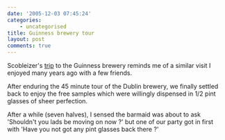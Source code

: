 ```yaml
---
date: '2005-12-03 07:45:24'
categories:
    - uncategorised
title: Guinness brewery tour
layout: post
comments: true
---
```

Scobleizer's
[trip](http://scobleizer.wordpress.com/2005/12/02/guinness-anyone/) to
the Guinness brewery reminds me of a similar visit I enjoyed many years
ago with a few friends.

After enduring the 45 minute tour of the Dublin brewery, we finally
settled back to enjoy the free samples which were willingly dispensed in
1/2 pint glasses of sheer perfection.

After a while (seven halves), I sensed the barmaid was about to ask
'Shouldn't you lads be moving on now ?' but one of our party got in
first with 'Have you not got any pint glasses back there ?'
